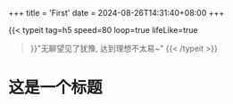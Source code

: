 +++
title = 'First'
date = 2024-08-26T14:31:40+08:00
+++

{{< typeit
  tag=h5
  speed=80
  loop=true
  lifeLike=true
>}}"无聊望见了犹豫, 达到理想不太易~"
{{< /typeit >}}

# 这是一个标题